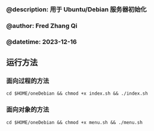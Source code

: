 ### @description: 用于 Ubuntu/Debian 服务器初始化

### @author: Fred Zhang Qi

### @datetime: 2023-12-16

## 运行方法

### 面向过程的方法
`cd $HOME/oneDebian && chmod +x index.sh && ./index.sh`

### 面向对象的方法
`cd $HOME/oneDebian && chmod +x menu.sh && ./menu.sh`
